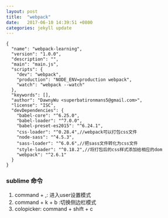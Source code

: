 ```yaml
---
layout: post
title:  "webpack"
date:   2017-06-10 14:39:51 +0800
categories: jekyll update
---
```


```
{
  "name": "webpack-learning",
  "version": "1.0.0",
  "description": "",
  "main": "main.js",
  "scripts": {
    "dev": "webpack",
    "production": "NODE_ENV=production webpack",
    "watch": "webpack --watch"
  },
  "keywords": [],
  "author": "DawnyWu <superbatironmans5@gmail.com>",
  "license": "ISC",
  "devDependencies": {
    "babel-core": "^6.25.0",
    "babel-loader": "^7.0.0",
    "babel-preset-es2015": "^6.24.1",
    "css-loader": "^0.28.4",//webpack可以打包css文件
    "node-sass": "^4.5.3",
    "sass-loader": "^6.0.6",//把sass文件转化为css文件
    "style-loader": "^0.18.2",//将打包后的css样式添加给相应的dom
    "webpack": "^2.6.1"
  }
}
```

### sublime 命令

1. command + ,: 进入user设置模式
2. command + k + b :切换侧边栏模式
3. colopicker: command + shift + c

